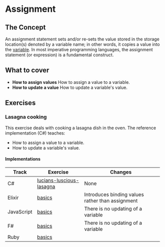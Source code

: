 # Assignment

## The Concept

An assignment statement sets and/or re-sets the value stored in the storage location(s) denoted by a variable name; in other words, it copies a value into the [variable][concept-variables]. In most imperative programming languages, the assignment statement (or expression) is a fundamental construct.

## What to cover

- **How to assign values** How to assign a value to a variable.
- **How to update a value** How to update a variable's value.

## Exercises

### Lasagna cooking

This exercise deals with cooking a lasagna dish in the oven. The reference implementation (C#) teaches:

- How to assign a value to a variable.
- How to update a variable's value.

#### Implementations

| Track      | Exercise                                          | Changes                                          |
| ---------- | ------------------------------------------------- | ------------------------------------------------ |
| C#         | [lucians-luscious-lasagna][implementation-csharp] | None                                             |
| Elixir     | [basics][implementation-elixir]                   | Introduces binding values rather than assignment |
| JavaScript | [basics][implementation-javascript]               | There is no updating of a variable               |
| F#         | [basics][implementation-fsharp]                   | There is no updating of a variable               |
| Ruby       | [basics][implementation-ruby]                     |                                                  |

[implementation-csharp]: ../../languages/csharp/exercises/concept/lucians-luscious-lasagna/.docs/introduction.md
[implementation-elixir]: ../../languages/elixir/exercises/concept/lasagna/.docs/introduction.md
[implementation-fsharp]: ../../languages/fsharp/exercises/concept/lasagna/.docs/introduction.md
[implementation-javascript]: ../../languages/javascript/exercises/concept/basics/.docs/introduction.md
[implementation-ruby]: ../../languages/ruby/exercises/concept/lasagna/.docs/introduction.md
[concept-variables]: ./variables.md
